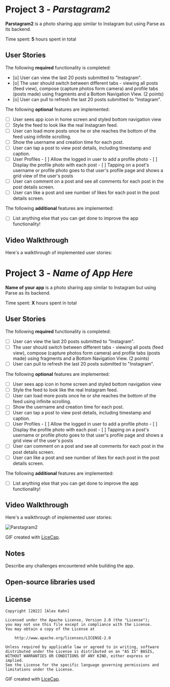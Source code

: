 # Project 3 - *Parstagram2*

**Parstagram2** is a photo sharing app similar to Instagram but using Parse as its backend.

Time spent: **5** hours spent in total

## User Stories

The following **required** functionality is completed:

- [o] User can view the last 20 posts submitted to "Instagram".
- [o] The user should switch between different tabs - viewing all posts (feed view), compose (capture photos form camera) and profile tabs (posts made) using fragments and a Bottom Navigation View. (2 points)
- [o] User can pull to refresh the last 20 posts submitted to "Instagram".

The following **optional** features are implemented:

- [ ] User sees app icon in home screen and styled bottom navigation view
- [ ] Style the feed to look like the real Instagram feed.
- [ ] User can load more posts once he or she reaches the bottom of the feed using infinite scrolling.
- [ ] Show the username and creation time for each post.
- [ ] User can tap a post to view post details, including timestamp and caption.
- [ ] User Profiles
      - [ ] Allow the logged in user to add a profile photo
      - [ ] Display the profile photo with each post
      - [ ] Tapping on a post's username or profile photo goes to that user's profile page and shows a grid view of the user's posts 
- [ ] User can comment on a post and see all comments for each post in the post details screen.
- [ ] User can like a post and see number of likes for each post in the post details screen.

The following **additional** features are implemented:

- [ ] List anything else that you can get done to improve the app functionality!

## Video Walkthrough

Here's a walkthrough of implemented user stories:

# Project 3 - *Name of App Here*

**Name of your app** is a photo sharing app similar to Instagram but using Parse as its backend.

Time spent: **X** hours spent in total

## User Stories

The following **required** functionality is completed:

- [ ] User can view the last 20 posts submitted to "Instagram".
- [ ] The user should switch between different tabs - viewing all posts (feed view), compose (capture photos form camera) and profile tabs (posts made) using fragments and a Bottom Navigation View. (2 points)
- [ ] User can pull to refresh the last 20 posts submitted to "Instagram".

The following **optional** features are implemented:

- [ ] User sees app icon in home screen and styled bottom navigation view
- [ ] Style the feed to look like the real Instagram feed.
- [ ] User can load more posts once he or she reaches the bottom of the feed using infinite scrolling.
- [ ] Show the username and creation time for each post.
- [ ] User can tap a post to view post details, including timestamp and caption.
- [ ] User Profiles
      - [ ] Allow the logged in user to add a profile photo
      - [ ] Display the profile photo with each post
      - [ ] Tapping on a post's username or profile photo goes to that user's profile page and shows a grid view of the user's posts 
- [ ] User can comment on a post and see all comments for each post in the post details screen.
- [ ] User can like a post and see number of likes for each post in the post details screen.

The following **additional** features are implemented:

- [ ] List anything else that you can get done to improve the app functionality!

## Video Walkthrough

Here's a walkthrough of implemented user stories:

![Parstagram2](https://user-images.githubusercontent.com/98711133/197663971-a739f1c1-b68a-4b71-b680-7fae13c7086f.gif)

GIF created with [LiceCap](http://www.cockos.com/licecap/).

## Notes

Describe any challenges encountered while building the app.

## Open-source libraries used



## License

    Copyright [2022] [Alex Kahn]

    Licensed under the Apache License, Version 2.0 (the "License");
    you may not use this file except in compliance with the License.
    You may obtain a copy of the License at

        http://www.apache.org/licenses/LICENSE-2.0

    Unless required by applicable law or agreed to in writing, software
    distributed under the License is distributed on an "AS IS" BASIS,
    WITHOUT WARRANTIES OR CONDITIONS OF ANY KIND, either express or implied.
    See the License for the specific language governing permissions and
    limitations under the License.

GIF created with [LiceCap](http://www.cockos.com/licecap/).

